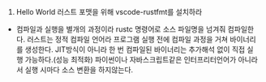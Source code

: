 01. Hello World
러스트 포맷을 위해 vscode-rustfmt를 설치하라

- 컴파일과 실행을 별개의 과정이라 rustc 명령어로 소스 파일명을 넘겨줘 컴파일한다.
러스트는 정적 컴파일 언어라 프로그램 실행 전에 컴파일 과정을 거쳐 바이너리를 생성한다.
JIT방식이 아니라 한 번 컴파일된 바이너리는 추가해석 없이 직접 실행 가능하다.(성능 최적화)
파이썬이나 자바스크립트같은 인터프리터언어가 아니라서 실행 시마다 소스 변환을 하지않는다.